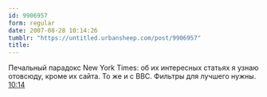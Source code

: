 ```yaml
---
id: 9906957
form: regular
date: 2007-08-28 10:14:26
tumblr: "https://untitled.urbansheep.com/post/9906957"
title:
---
```


<p>Печальный парадокс New York Times: об их интересных статьях я узнаю отовсюду, кроме их сайта. То же и с BBC. Фильтры для лучшего нужны. <a href="http://twitter.com/urbansheep/statuses/231784772">10:14</a></p>

